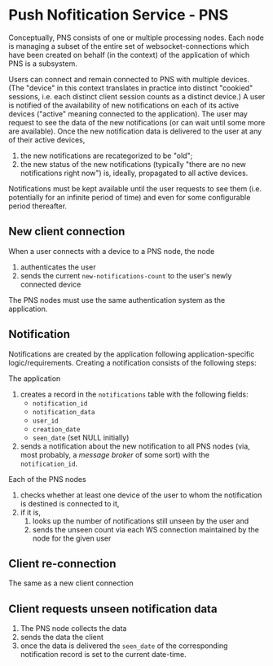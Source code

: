 # Push Nofitication Service - PNS

Conceptually, PNS consists of one or multiple processing nodes. Each node is managing a subset of the entire set of websocket-connections which have been created on behalf (in the context) of the application of which PNS is a subsystem.

Users can connect and remain connected to PNS with multiple devices. (The "device" in this context translates in practice into distinct "cookied" sessions, i.e. each distinct client session counts as a distinct device.) A user is notified of the availability of new notifications on each of its active devices ("active" meaning connected to the application). The user may request to see the data of the new notifications (or can wait until some more are available). Once the new notification data is delivered to the user at any of their active devices,
1. the new notifications are recategorized to be "old";
2. the new status of the new notifications (typically "there are no new notifications right now") is, ideally, propagated to all active devices.

Notifications must be kept available until the user requests to see them (i.e. potentially for an infinite period of time) and even for some configurable period thereafter. 

## New client connection

When a user connects with a device to a PNS node, the node

1. authenticates the user
2. sends the current `new-notifications-count` to the user's newly connected device

The PNS nodes must use the same authentication system as the application. 

## Notification

Notifications are created by the application following application-specific logic/requirements. Creating a notification consists of the following steps:

The application

1. creates a record in the `notifications` table with the following fields:
   * `notification_id`
   * `notification_data`
   * `user_id`
   *   `creation_date`
   * `seen_date` (set NULL initially)
2. sends a notification about the new notification to all PNS nodes (via, most probably, a *message broker* of some sort) with the `notification_id`.

Each of the PNS nodes

1. checks whether at least one device of the user to whom the notification is destined is connected to it,
2. if it is,
   1. looks up the number of notifications still unseen by the user and
   2. sends the unseen count via each WS connection maintained by the node for the given user

## Client re-connection

The same as a new client connection

## Client requests unseen notification data

1. The PNS node collects the data
2. sends the data the client
3. once the data is delivered the `seen_date` of the corresponding notification record is set to the current date-time.
